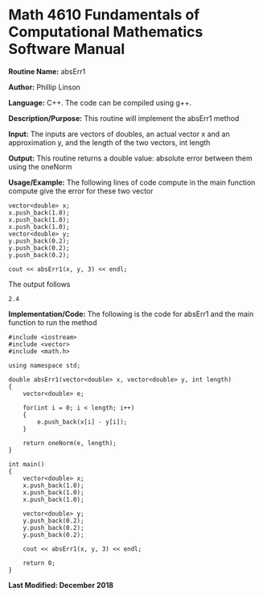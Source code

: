 # Math 4610 Fundamentals of Computational Mathematics Software Manual

**Routine Name:**           absErr1

**Author:** Phillip Linson

**Language:** C++. The code can be compiled using g++.

**Description/Purpose:** This routine will implement the absErr1 method

**Input:** The inputs are vectors of doubles, an actual vector x and an approximation y, and the length of the two vectors, int length

**Output:** This routine returns a double value: absolute error between them using the oneNorm

**Usage/Example:** The following lines of code compute in the main function compute give the error for these two vector

	vector<double> x;
	x.push_back(1.0);
	x.push_back(1.0);		
	x.push_back(1.0);
	vector<double> y;
	y.push_back(0.2);
	y.push_back(0.2);
	y.push_back(0.2);

	cout << absErr1(x, y, 3) << endl;
	
The output follows

	2.4

**Implementation/Code:** The following is the code for absErr1 and the main function to run the method

	#include <iostream>
	#include <vector>
	#include <math.h>

	using namespace std;

	double absErr1(vector<double> x, vector<double> y, int length)
	{
		vector<double> e;

		for(int i = 0; i < length; i++)
		{
			e.push_back(x[i] - y[i]);
		}

		return oneNorm(e, length);
	}

	int main()
	{
		vector<double> x;
		x.push_back(1.0);
		x.push_back(1.0);
		x.push_back(1.0);

		vector<double> y;
		y.push_back(0.2);
		y.push_back(0.2);
		y.push_back(0.2);

		cout << absErr1(x, y, 3) << endl;

		return 0;
	}

**Last Modified: December 2018**
